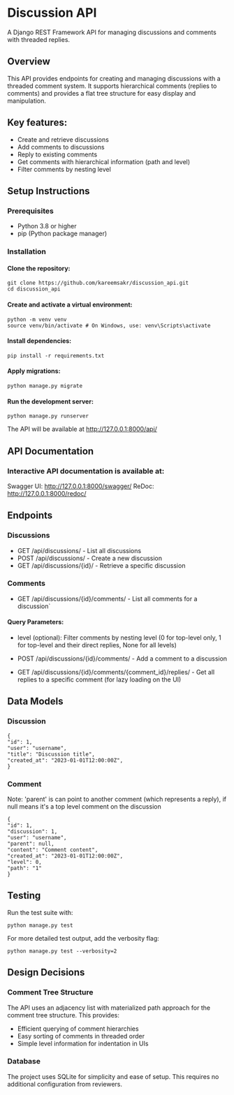 # Discussion API

A Django REST Framework API for managing discussions and comments with threaded replies.

## Overview

This API provides endpoints for creating and managing discussions with a threaded comment system. It supports hierarchical comments (replies to comments) and provides a flat tree structure for easy display and manipulation.

## Key features:

- Create and retrieve discussions
- Add comments to discussions
- Reply to existing comments
- Get comments with hierarchical information (path and level)
- Filter comments by nesting level

## Setup Instructions

### Prerequisites

- Python 3.8 or higher
- pip (Python package manager)

### Installation

#### Clone the repository:

```
git clone https://github.com/kareemsakr/discussion_api.git
cd discussion_api
```

#### Create and activate a virtual environment:

```
python -m venv venv
source venv/bin/activate # On Windows, use: venv\Scripts\activate
```

#### Install dependencies:

```
pip install -r requirements.txt
```

#### Apply migrations:

```
python manage.py migrate
```

#### Run the development server:

```
python manage.py runserver
```

The API will be available at http://127.0.0.1:8000/api/

## API Documentation

### Interactive API documentation is available at:

Swagger UI: http://127.0.0.1:8000/swagger/
ReDoc: http://127.0.0.1:8000/redoc/

## Endpoints

### Discussions

- GET /api/discussions/ - List all discussions
- POST /api/discussions/ - Create a new discussion
- GET /api/discussions/{id}/ - Retrieve a specific discussion

### Comments

- GET /api/discussions/{id}/comments/ - List all comments for a discussion`

#### Query Parameters:

- level (optional): Filter comments by nesting level (0 for top-level only, 1 for top-level and their direct replies, None for all levels)

- POST /api/discussions/{id}/comments/ - Add a comment to a discussion
- GET /api/discussions/{id}/comments/{comment_id}/replies/ - Get all replies to a specific comment (for lazy loading on the UI)

## Data Models

### Discussion

```
{
"id": 1,
"user": "username",
"title": "Discussion title",
"created_at": "2023-01-01T12:00:00Z",
}
```

### Comment

Note: 'parent' is can point to another comment (which represents a reply), if null means it's a top level comment on the discussion

```
{
"id": 1,
"discussion": 1,
"user": "username",
"parent": null,
"content": "Comment content",
"created_at": "2023-01-01T12:00:00Z",
"level": 0,
"path": "1"
}
```

## Testing

Run the test suite with:

```
python manage.py test
```

For more detailed test output, add the verbosity flag:

```
python manage.py test --verbosity=2
```

## Design Decisions

### Comment Tree Structure

The API uses an adjacency list with materialized path approach for the comment tree structure. This provides:

- Efficient querying of comment hierarchies
- Easy sorting of comments in threaded order
- Simple level information for indentation in UIs

### Database

The project uses SQLite for simplicity and ease of setup. This requires no additional configuration from reviewers.
